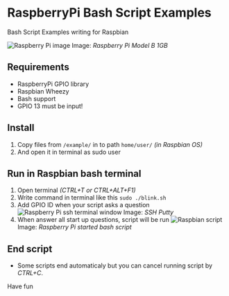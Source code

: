 # RaspberryPi Bash Script Examples
Bash Script Examples writing for Raspbian

![Raspberry Pi image](https://www.raspberrypi.org/wp-content/uploads/2015/01/Pi2ModB1GB_-comp.jpeg)
Image: _Raspberry Pi Model B 1GB_

## Requirements
* RaspberryPi GPIO library
* Raspbian Wheezy
* Bash support
* GPIO 13 must be input! 

## Install
1. Copy files from `/example/` in to path `home/user/` _(in Raspbian OS)_
2. And open it in terminal as sudo user

## Run in Raspbian bash terminal
1. Open terminal _(CTRL+T or CTRL+ALT+F1)_
2. Write command in terminal like this `sudo ./blink.sh`
3. Add GPIO ID when your script asks a question
![Raspberry Pi ssh terminal window](http://www.opensencillo.com/wp-content/uploads/2015/09/Snímka-obrazovky-z-2015-09-16-210049.png)
Image: _SSH Putty_
4. When answer all start up questions, script will be run
![Raspbian script](http://www.opensencillo.com/wp-content/uploads/2015/09/Snímka-obrazovky-z-2015-09-16-210058.png)
Image: _Raspberry Pi started bash script_

## End script
* Some scripts end automaticaly but you can cancel running script by _CTRL+C_.

Have fun

